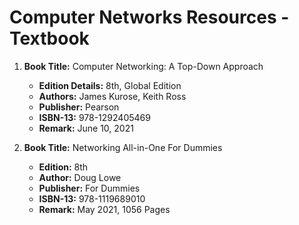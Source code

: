 # Computer Networks Resources - Textbook
1. **Book Title:** Computer Networking: A Top-Down Approach
   - **Edition Details:** 8th, Global Edition  
   - **Authors:** James Kurose, Keith Ross  
   - **Publisher:** Pearson  
   - **ISBN-13:** 978-1292405469  
   - **Remark:** June 10, 2021


2. **Book Title:** Networking All-in-One For Dummies
   - **Edition:** 8th
   - **Author:** Doug Lowe 
   - **Publisher:** For Dummies
   - **ISBN-13:** 978-1119689010
   - **Remark:** May 2021, 1056 Pages
